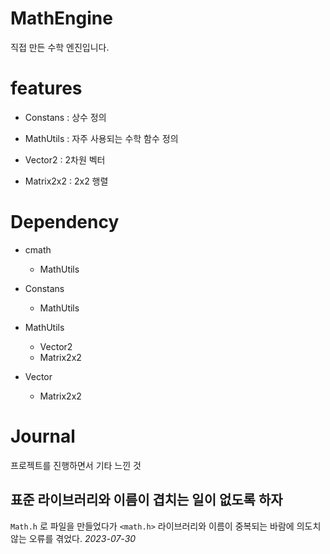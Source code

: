 # MathEngine
직접 만든 수학 엔진입니다.

# features 
- Constans : 상수 정의

- MathUtils : 자주 사용되는 수학 함수 정의

- Vector2 : 2차원 벡터
- Matrix2x2 : 2x2 행렬

# Dependency
- cmath
  - MathUtils
  
- Constans
  - MathUtils

- MathUtils
  - Vector2
  - Matrix2x2

- Vector
  - Matrix2x2

# Journal
프로젝트를 진행하면서 기타 느낀 것

## 표준 라이브러리와 이름이 겹치는 일이 없도록 하자 
`Math.h` 로 파일을 만들었다가  `<math.h>` 라이브러리와 이름이 중복되는 바람에 의도치 않는 오류를 겪었다.
_2023-07-30_
